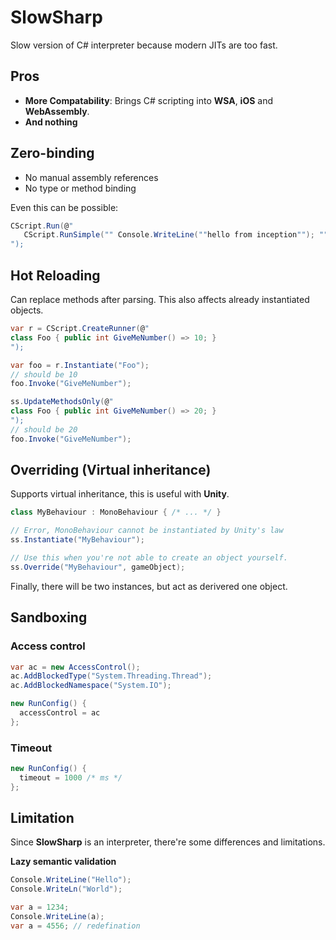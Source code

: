 SlowSharp
====

Slow version of C# interpreter because modern JITs are too fast.

Pros
----
* __More Compatability__: Brings C# scripting into __WSA__, __iOS__ and __WebAssembly__.
* __And nothing__


Zero-binding
----
* No manual assembly references
* No type or method binding

Even this can be possible:
```cs
CScript.Run(@"
   CScript.RunSimple("" Console.WriteLine(""hello from inception""); "");
");
```

Hot Reloading
----
Can replace methods after parsing. This also affects already instantiated objects. 
```cs
var r = CScript.CreateRunner(@"
class Foo { public int GiveMeNumber() => 10; }
");

var foo = r.Instantiate("Foo");
// should be 10
foo.Invoke("GiveMeNumber");
```
```cs
ss.UpdateMethodsOnly(@"
class Foo { public int GiveMeNumber() => 20; }
");
// should be 20
foo.Invoke("GiveMeNumber");
```

Overriding (Virtual inheritance)
----
Supports virtual inheritance, this is useful with __Unity__.
```cs
class MyBehaviour : MonoBehaviour { /* ... */ }
```
```cs
// Error, MonoBehaviour cannot be instantiated by Unity's law
ss.Instantiate("MyBehaviour");

// Use this when you're not able to create an object yourself.
ss.Override("MyBehaviour", gameObject);
```

Finally, there will be two instances, but act as derivered one object.

Sandboxing
----
### Access control
```cs
var ac = new AccessControl();
ac.AddBlockedType("System.Threading.Thread");
ac.AddBlockedNamespace("System.IO");

new RunConfig() {
  accessControl = ac
};
```

### Timeout
```cs
new RunConfig() {
  timeout = 1000 /* ms */
};
```


Limitation
----
Since __SlowSharp__ is an interpreter, there're some differences and limitations.

__Lazy semantic validation__
```cs
Console.WriteLine("Hello");
Console.WriteLn("World");
```
```cs
var a = 1234;
Console.WriteLine(a);
var a = 4556; // redefination
```
